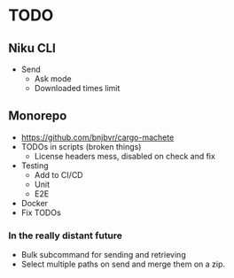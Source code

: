# TODO

## Niku CLI

- Send
  - Ask mode
  - Downloaded times limit

## Monorepo
- https://github.com/bnjbvr/cargo-machete
- TODOs in scripts (broken things)
  - License headers mess, disabled on check and fix
- Testing
  - Add to CI/CD
  - Unit
  - E2E
- Docker
- Fix TODOs

### In the really distant future
- Bulk subcommand for sending and retrieving
- Select multiple paths on send and merge them on a zip.
